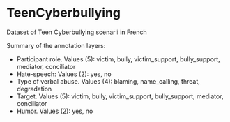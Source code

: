 # TeenCyberbullying
 Dataset of Teen Cyberbullying scenarii in French

Summary of the annotation layers:

- Participant role. Values (5): victim, bully, victim_support, bully_support, mediator, conciliator
- Hate-speech: Values (2): yes, no
- Type of verbal abuse. Values (4): blaming, name_calling, threat, degradation
- Target. Values (5): victim, bully, victim_support, bully_support, mediator, conciliator
- Humor. Values (2): yes, no 
